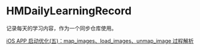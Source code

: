 # HMDailyLearningRecord
记录每天的学习内容，作为一个同步仓库使用。

[iOS APP 启动优化(五)：map_images、load_images、unmap_image 过程解析](https://juejin.cn/post/6975865148682534943)

